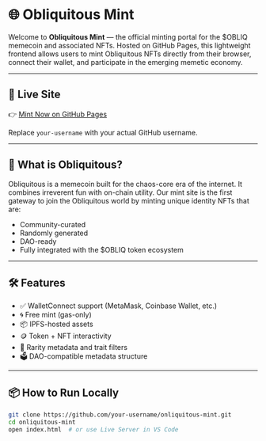 # 🌐 Obliquitous Mint

Welcome to **Obliquitous Mint** — the official minting portal for the $OBLIQ memecoin and associated NFTs. Hosted on GitHub Pages, this lightweight frontend allows users to mint Obliquitous NFTs directly from their browser, connect their wallet, and participate in the emerging memetic economy.

---

## 🚀 Live Site

👉 [Mint Now on GitHub Pages](https://your-username.github.io/onliquitous-mint)

Replace `your-username` with your actual GitHub username.

---

## 🧠 What is Obliquitous?

Obliquitous is a memecoin built for the chaos-core era of the internet. It combines irreverent fun with on-chain utility. Our mint site is the first gateway to join the Obliquitous world by minting unique identity NFTs that are:

- Community-curated
- Randomly generated
- DAO-ready
- Fully integrated with the $OBLIQ token ecosystem

---

## 🛠 Features

- ✅ WalletConnect support (MetaMask, Coinbase Wallet, etc.)
- 🌀 Free mint (gas-only)
- 📦 IPFS-hosted assets
- 🪙 Token + NFT interactivity
- 🔮 Rarity metadata and trait filters
- 🗳 DAO-compatible metadata structure

---

## 📦 How to Run Locally

```bash
git clone https://github.com/your-username/onliquitous-mint.git
cd onliquitous-mint
open index.html  # or use Live Server in VS Code
